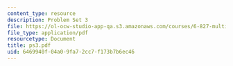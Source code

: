```yaml
---
content_type: resource
description: Problem Set 3
file: https://ol-ocw-studio-app-qa.s3.amazonaws.com/courses/6-827-multithreaded-parallelism-languages-and-compilers-fall-2002/6469940f04a09fa72cc7f173b7b6ec46_ps3.pdf
file_type: application/pdf
resourcetype: Document
title: ps3.pdf
uid: 6469940f-04a0-9fa7-2cc7-f173b7b6ec46
---
```

